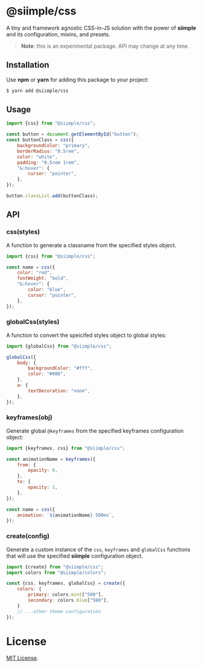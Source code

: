 # @siimple/css

A tiny and framework agnostic CSS-in-JS solution with the power of **siimple** and its configuration, mixins, and presets.

> **Note**: this is an experimental package. API may change at any time.

## Installation

Use **npm** or **yarn** for adding this package to your project:

```bash
$ yarn add @siimple/css
``` 

## Usage

```js
import {css} from "@siimple/css";

const button = document.getElementById("button");
const buttonClass = css({
    backgroundColor: "primary",
    borderRadius: "0.5rem",
    color: "white",
    padding: "0.5rem 1rem",
    "&:hover": {
        cursor: "pointer",
    },
});

button.classList.add(buttonClass);
```

## API

### css(styles)

A function to generate a classname from the specified styles object.

```js
import {css} from "@siimple/css";

const name = css({
    color: "red",
    fontWeight: "bold",
    "&:hover": {
        color: "blue",
        cursor: "pointer",
    },
});
```

### globalCss(styles)

A function to convert the speicifed styles object to global styles:

```js
import {globalCss} from "@siimple/css";

globalCss({
    body: {
        backgroundColor: "#fff",
        color: "#000",
    },
    a: {
        textDecoration: "none",
    },
});
```

### keyframes(obj)

Generate global `@keyframes` from the specified keyframes configuration object:

```js
import {keyframes, css} from "@siimple/css";

const animationName = keyframes({
    from: {
        opacity: 0,
    },
    to: {
        opacity: 1,
    },
});

const name = css({
    animation: `${animationName} 500ms`,
});
```

### create(config)

Generate a custom instance of the `css`, `keyframes` and `globalCss` functions that will use the specified **siimple** configuration object.

```js
import {create} from "@siimple/css";
import colors from "@siimple/colors";

const {css, keyframes, globalCss} = create({
    colors: {
        primary: colors.mint["500"],
        secondary: colors.blue["500"],
    }
    // ...other theme configuration
});
```

# License

[MIT License](https://github.com/jmjuanes/siimple/blob/main/LICENSE).
